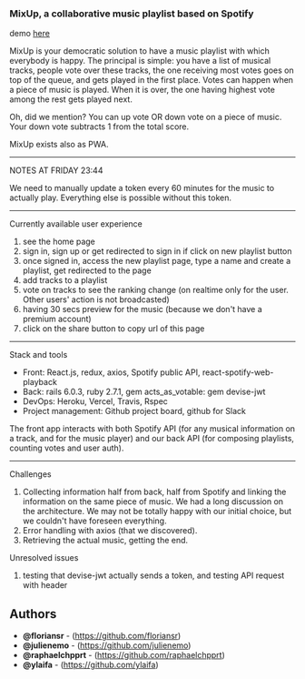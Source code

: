 ### MixUp, a collaborative music playlist based on Spotify

demo [here](https://mix-up-front.vercel.app/)

MixUp is your democratic solution to have a music playlist with which everybody is happy. The principal is simple: you have a list of musical tracks, people vote over these tracks, the one receiving most votes goes on top of the queue, and gets played in the first place. Votes can happen when a piece of music is played. When it is over, the one having highest vote among the rest gets played next.

Oh, did we mention? You can up vote OR down vote on a piece of music. Your down vote subtracts 1 from the total score.

MixUp exists also as PWA.

* * *

NOTES AT FRIDAY 23:44

We need to manually update a token every 60 minutes for the music to actually play. Everything else is possible without this token.

* * *

Currently available user experience

1. see the home page
2. sign in, sign up or get redirected to sign in if click on new playlist button
3. once signed in, access the new playlist page, type a name and create a playlist, get redirected to the page
4. add tracks to a playlist
5. vote on tracks to see the ranking change (on realtime only for the user. Other users' action is not broadcasted)
6. having 30 secs preview for the music (because we don't have a premium account)
7. click on the share button to copy url of this page


* * *

Stack and tools

- Front: React.js, redux, axios, Spotify public API, react-spotify-web-playback
- Back: rails 6.0.3, ruby 2.7.1, gem acts_as_votable: gem devise-jwt
- DevOps: Heroku, Vercel, Travis, Rspec
- Project management: Github project board, github for Slack

The front app interacts with both Spotify API (for any musical information on a track, and for the music player) and our back API (for composing playlists, counting votes and user auth).

* * *

Challenges

1. Collecting information half from back, half from Spotify and linking the information on the same piece of music. We had a long discussion on the architecture. We may not be totally happy with our initial choice, but we couldn't have foreseen everything.
2. Error handling with axios (that we discovered). 
3. Retrieving the actual music, getting the end.

Unresolved issues

1. testing that devise-jwt actually sends a token, and testing API request with header

## Authors

-   **@floriansr** - (https://github.com/floriansr)
-   **@julienemo** - (https://github.com/julienemo)
-   **@raphaelchpprt**  - (https://github.com/raphaelchpprt)
-   **@ylaifa**  - (https://github.com/ylaifa)
